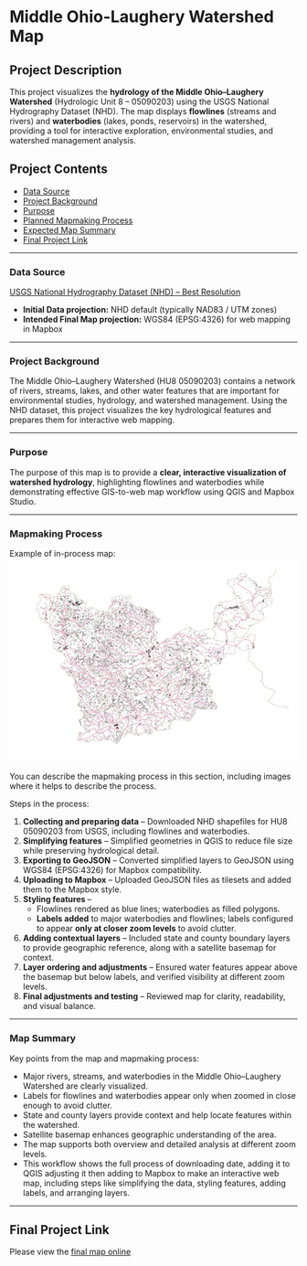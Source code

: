 # Middle Ohio-Laughery Watershed Map

## Project Description

This project visualizes the **hydrology of the Middle Ohio–Laughery Watershed** (Hydrologic Unit 8 – 05090203) using the USGS National Hydrography Dataset (NHD). The map displays **flowlines** (streams and rivers) and **waterbodies** (lakes, ponds, reservoirs) in the watershed, providing a tool for interactive exploration, environmental studies, and watershed management analysis.


## Project Contents

- [Data Source](#data-source)
- [Project Background](#project-background)
- [Purpose](#purpose)
- [Planned Mapmaking Process](#planned-mapmaking-process)
- [Expected Map Summary](#expected-map-summary)
- [Final Project Link](#final-project-link)

***

### Data Source

[USGS National Hydrography Dataset (NHD) – Best Resolution](https://www.usgs.gov/national-hydrography) 

* **Initial Data projection:** NHD default (typically NAD83 / UTM zones)  
* **Intended Final Map projection:** WGS84 (EPSG:4326) for web mapping in Mapbox  

---

### Project Background

The Middle Ohio–Laughery Watershed (HU8 05090203) contains a network of rivers, streams, lakes, and other water features that are important for environmental studies, hydrology, and watershed management. Using the NHD dataset, this project visualizes the key hydrological features and prepares them for interactive web mapping.

---

### Purpose

The purpose of this map is to provide a **clear, interactive visualization of watershed hydrology**, highlighting flowlines and waterbodies while demonstrating effective GIS-to-web map workflow using QGIS and Mapbox Studio.

---

### Mapmaking Process

Example of in-process map:  
![in process image](images/QGIS_Workflow.jpg)

You can describe the mapmaking process in this section, including images where it helps to describe the process.

Steps in the process:

1. **Collecting and preparing data** – Downloaded NHD shapefiles for HU8 05090203 from USGS, including flowlines and waterbodies.  
2. **Simplifying features** – Simplified geometries in QGIS to reduce file size while preserving hydrological detail.  
3. **Exporting to GeoJSON** – Converted simplified layers to GeoJSON using WGS84 (EPSG:4326) for Mapbox compatibility.  
4. **Uploading to Mapbox** – Uploaded GeoJSON files as tilesets and added them to the Mapbox style.  
5. **Styling features** – 
   - Flowlines rendered as blue lines; waterbodies as filled polygons.  
   - **Labels added** to major waterbodies and flowlines; labels configured to appear **only at closer zoom levels** to avoid clutter.  
6. **Adding contextual layers** – Included state and county boundary layers to provide geographic reference, along with a satellite basemap for context.  
7. **Layer ordering and adjustments** – Ensured water features appear above the basemap but below labels, and verified visibility at different zoom levels.  
8. **Final adjustments and testing** – Reviewed map for clarity, readability, and visual balance.
---

### Map Summary

Key points from the map and mapmaking process:

- Major rivers, streams, and waterbodies in the Middle Ohio–Laughery Watershed are clearly visualized.  
- Labels for flowlines and waterbodies appear only when zoomed in close enough to avoid clutter.  
- State and county layers provide context and help locate features within the watershed.  
- Satellite basemap enhances geographic understanding of the area.  
- The map supports both overview and detailed analysis at different zoom levels.  
- This workflow shows the full process of downloading date, adding it to QGIS adjusting it then adding to Mapbox to make an interactive web map, including steps like simplifying the data, styling features, adding labels, and arranging layers.

---

## Final Project Link

Please view the [final map online](Final_Map\index.html)


